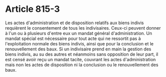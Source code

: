 # Article 815-3

Les actes d'administration et de disposition relatifs aux biens indivis requièrent le consentement de tous les indivisaires. Ceux-ci peuvent donner à l'un ou à plusieurs d'entre eux un mandat général d'administration. Un mandat spécial est nécessaire pour tout acte qui ne ressortit pas à l'exploitation normale des biens indivis, ainsi que pour la conclusion et le renouvellement des baux.   Si un indivisaire prend en main la gestion des biens indivis, au su des autres et néanmoins sans opposition de leur part, il est censé avoir reçu un mandat tacite, couvrant les actes d'administration mais non les actes de disposition ni la conclusion ou le renouvellement des baux.